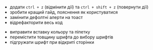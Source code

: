 <!-- TODO -->
- додати `ctrl + z` (відмінити дії) та `ctrl + shift + z` (повернути дії)
- зробити кращий гайд, пояснення як користуватися
- замінити дефолтні алерти на тоаст
- відрефакторити весь код

<!-- IN PROCESS -->

<!-- DONE -->
- виправити вставку кольору та піпетку
- перемістити товщину шрифта до вибору шрифтів
- підгружати шрифт при відкриті сторінки